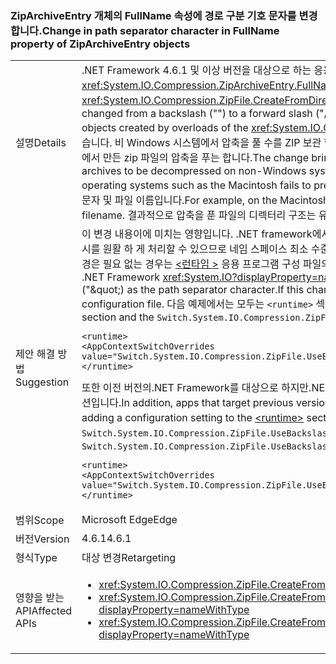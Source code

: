 ### <a name="change-in-path-separator-character-in-fullname-property-of-ziparchiveentry-objects"></a><span data-ttu-id="4ac05-101">ZipArchiveEntry 개체의 FullName 속성에 경로 구분 기호 문자를 변경 합니다.</span><span class="sxs-lookup"><span data-stu-id="4ac05-101">Change in path separator character in FullName property of ZipArchiveEntry objects</span></span>

|   |   |
|---|---|
|<span data-ttu-id="4ac05-102">설명</span><span class="sxs-lookup"><span data-stu-id="4ac05-102">Details</span></span>|<span data-ttu-id="4ac05-103">.NET Framework 4.6.1 및 이상 버전을 대상으로 하는 응용 프로그램의 경우 경로 구분 기호 문자는 백슬래시에서 변경 되었습니다 (&quot;&quot;) 슬래시로 (&quot;/&quot;)에 <xref:System.IO.Compression.ZipArchiveEntry.FullName> 속성 <xref:System.IO.Compression.ZipArchiveEntry> 오버 로드에 의해 생성 된 개체는 <xref:System.IO.Compression.ZipFile.CreateFromDirectory%2A> 메서드.</span><span class="sxs-lookup"><span data-stu-id="4ac05-103">For apps that target the .NET Framework 4.6.1 and later versions, the path separator character has changed from a backslash (&quot;&quot;) to a forward slash (&quot;/&quot;) in the <xref:System.IO.Compression.ZipArchiveEntry.FullName> property of <xref:System.IO.Compression.ZipArchiveEntry>  objects created by overloads of the <xref:System.IO.Compression.ZipFile.CreateFromDirectory%2A> method.</span></span> <span data-ttu-id="4ac05-104">변화로 섹션 4.4.17.1 이럴.NET 구현은 [합니다. ZIP 파일 형식 사양을](https://pkware.cachefly.net/webdocs/casestudies/APPNOTE.TXT) 수 있습니다. 비 Windows 시스템에서 압축을 풀 수를 ZIP 보관 합니다. 디렉터리 구조를 유지 실패 Macintosh 같은 비 Windows 운영 체제에.NET Framework의 이전 버전을 대상으로 하는 응용 프로그램에서 만든 zip 파일의 압축을 푸는 합니다.</span><span class="sxs-lookup"><span data-stu-id="4ac05-104">The change brings the .NET implementation into conformity with section 4.4.17.1 of the [.ZIP File Format Specification](https://pkware.cachefly.net/webdocs/casestudies/APPNOTE.TXT) and allows .ZIP archives to be decompressed on non-Windows systems.Decompressing a zip file created by an app that targets a previous version of the .NET Framework on non-Windows operating systems such as the Macintosh fails to preserve the directory structure.</span></span> <span data-ttu-id="4ac05-105">예를 들어 이름이 백슬래시와 함께 디렉터리 경로 연결 하는 파일 집합을 만듭니다는 Macintosh에서 (&quot;&quot;) 문자 및 파일 이름입니다.</span><span class="sxs-lookup"><span data-stu-id="4ac05-105">For example, on the Macintosh, it creates a set of files whose filename concatenates the directory path, along with any backslash (&quot;&quot;) characters, and the filename.</span></span> <span data-ttu-id="4ac05-106">결과적으로 압축을 푼 파일의 디렉터리 구조는 유지되지 않습니다.</span><span class="sxs-lookup"><span data-stu-id="4ac05-106">As a result, the directory structure of decompressed files is not preserved.</span></span>|
|<span data-ttu-id="4ac05-107">제안 해결 방법</span><span class="sxs-lookup"><span data-stu-id="4ac05-107">Suggestion</span></span>|<span data-ttu-id="4ac05-108">이 변경 내용이에 미치는 영향입니다. .NET framework에서 Api에서 Windows 운영 체제에서 압축 해제 된 ZIP 파일 <xref:System.IO?displayProperty=nameWithType> 이러한 Api 중 하나는 슬래시를 원활 하 게 처리할 수 있으므로 네임 스페이스 최소 수준 이어야 합니다 (&quot;/&quot;) 또는 역슬래시 (&quot; \&q u o t;)는 경로 구분 기호 문자입니다. 에 구성 설정을 추가 하 여 옵트아웃 선택할 수 있습니다이 변경은 필요 없는 경우는 [ \<런타임 >](~/docs/framework/configure-apps/file-schema/runtime/runtime-element.md) 응용 프로그램 구성 파일의 섹션입니다.</span><span class="sxs-lookup"><span data-stu-id="4ac05-108">The impact of this change on .ZIP files that are decompressed on the Windows operating system by APIs in the .NET Framework <xref:System.IO?displayProperty=nameWithType> namespace should be minimal, since these APIs can seamlessly handle either a slash (&quot;/&quot;) or a backslash (&quot;\&quot;) as the path separator character.If this change is undesirable, you can opt out of it by adding a configuration setting to the [\<runtime>](~/docs/framework/configure-apps/file-schema/runtime/runtime-element.md) section of your application configuration file.</span></span> <span data-ttu-id="4ac05-109">다음 예제에서는 모두는 `<runtime>` 섹션 및 `Switch.System.IO.Compression.ZipFile.UseBackslash` 옵트아웃 스위치:</span><span class="sxs-lookup"><span data-stu-id="4ac05-109">The following example shows both the `<runtime>` section and the `Switch.System.IO.Compression.ZipFile.UseBackslash` opt-out switch:</span></span><pre><code class="language-xml">&lt;runtime&gt;&#13;&#10;&lt;AppContextSwitchOverrides value=&quot;Switch.System.IO.Compression.ZipFile.UseBackslash=true&quot; /&gt;&#13;&#10;&lt;/runtime&gt;&#13;&#10;</code></pre><span data-ttu-id="4ac05-110">또한 이전 버전의.NET Framework를 대상으로 하지만.NET Framework 4.6.1 이상 버전에서 실행 되는 앱에서이 동작을 하 여 선택할 수에 구성 설정을 추가 [ \<런타임 >](~/docs/framework/configure-apps/file-schema/runtime/runtime-element.md) 응용 프로그램 구성 파일의 섹션입니다.</span><span class="sxs-lookup"><span data-stu-id="4ac05-110">In addition, apps that target previous versions of the .NET Framework but are running on the .NET Framework 4.6.1 and later versions can opt in to this behavior by adding a configuration setting to the [\<runtime>](~/docs/framework/configure-apps/file-schema/runtime/runtime-element.md) section of the application configuration file.</span></span> <span data-ttu-id="4ac05-111">다음 테이블에 모두 나와 `<runtime>` 섹션 및 `Switch.System.IO.Compression.ZipFile.UseBackslash` 옵트인 스위치입니다.</span><span class="sxs-lookup"><span data-stu-id="4ac05-111">The following shows both the `<runtime>` section and the `Switch.System.IO.Compression.ZipFile.UseBackslash` opt-in switch.</span></span><pre><code class="language-xml">&lt;runtime&gt;&#13;&#10;&lt;AppContextSwitchOverrides value=&quot;Switch.System.IO.Compression.ZipFile.UseBackslash=false&quot; /&gt;&#13;&#10;&lt;/runtime&gt;&#13;&#10;</code></pre>|
|<span data-ttu-id="4ac05-112">범위</span><span class="sxs-lookup"><span data-stu-id="4ac05-112">Scope</span></span>|<span data-ttu-id="4ac05-113">Microsoft Edge</span><span class="sxs-lookup"><span data-stu-id="4ac05-113">Edge</span></span>|
|<span data-ttu-id="4ac05-114">버전</span><span class="sxs-lookup"><span data-stu-id="4ac05-114">Version</span></span>|<span data-ttu-id="4ac05-115">4.6.1</span><span class="sxs-lookup"><span data-stu-id="4ac05-115">4.6.1</span></span>|
|<span data-ttu-id="4ac05-116">형식</span><span class="sxs-lookup"><span data-stu-id="4ac05-116">Type</span></span>|<span data-ttu-id="4ac05-117">대상 변경</span><span class="sxs-lookup"><span data-stu-id="4ac05-117">Retargeting</span></span>|
|<span data-ttu-id="4ac05-118">영향을 받는 API</span><span class="sxs-lookup"><span data-stu-id="4ac05-118">Affected APIs</span></span>|<ul><li><xref:System.IO.Compression.ZipFile.CreateFromDirectory(System.String,System.String)?displayProperty=nameWithType></li><li><xref:System.IO.Compression.ZipFile.CreateFromDirectory(System.String,System.String,System.IO.Compression.CompressionLevel,System.Boolean)?displayProperty=nameWithType></li><li><xref:System.IO.Compression.ZipFile.CreateFromDirectory(System.String,System.String,System.IO.Compression.CompressionLevel,System.Boolean,System.Text.Encoding)?displayProperty=nameWithType></li></ul>|

